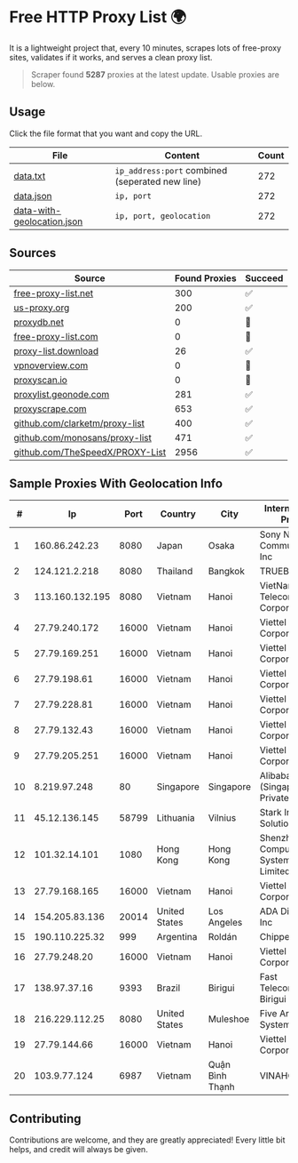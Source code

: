 
# Free HTTP Proxy List 🌍

It is a lightweight project that, every 10 minutes, scrapes lots of free-proxy sites, validates if it works, and serves a clean proxy list.


> Scraper found **5287** proxies at the latest update. Usable proxies are below.

## Usage

Click the file format that you want and copy the URL.


|File|Content|Count|
|----|-------|-----|
|[data.txt](https://raw.githubusercontent.com/themiralay/Proxy-List-World/master/data.txt)|`ip_address:port` combined (seperated new line)|272|
|[data.json](https://raw.githubusercontent.com/themiralay/Proxy-List-World/master/data.json)|`ip, port`|272|
|[data-with-geolocation.json](https://raw.githubusercontent.com/themiralay/Proxy-List-World/master/data-with-geolocation.json)|`ip, port, geolocation`|272|

## Sources

|Source|Found Proxies|Succeed|
|------|-------------|-------|
|[free-proxy-list.net](https://free-proxy-list.net)|300|✅|
|[us-proxy.org](https://www.us-proxy.org)|200|✅|
|[proxydb.net](http://proxydb.net)|0|🚫|
|[free-proxy-list.com](https://free-proxy-list.com/?page=&port=&type%5B%5D=http&type%5B%5D=https&up_time=0&search=Search)|0|🚫|
|[proxy-list.download](https://www.proxy-list.download/HTTP)|26|✅|
|[vpnoverview.com](https://vpnoverview.com/privacy/anonymous-browsing/free-proxy-servers)|0|🚫|
|[proxyscan.io](https://www.proxyscan.io)|0|🚫|
|[proxylist.geonode.com](https://proxylist.geonode.com/api/proxy-list?limit=300&page=1&sort_by=lastChecked&sort_type=desc&protocols=http,https)|281|✅|
|[proxyscrape.com](https://api.proxyscrape.com/v2/?request=displayproxies&protocol=http&timeout=10000&country=all&ssl=all&anonymity=all)|653|✅|
|[github.com/clarketm/proxy-list](https://raw.githubusercontent.com/clarketm/proxy-list/master/proxy-list-raw.txt)|400|✅|
|[github.com/monosans/proxy-list](https://raw.githubusercontent.com/monosans/proxy-list/main/proxies/http.txt)|471|✅|
|[github.com/TheSpeedX/PROXY-List](https://raw.githubusercontent.com/TheSpeedX/PROXY-List/master/http.txt)|2956|✅|


## Sample Proxies With Geolocation Info

|#|Ip|Port|Country|City|Internet Service Provider|
|-|--|----|-------|----|-------------------------|
|1|160.86.242.23|8080|Japan|Osaka|Sony Network Communications Inc|
|2|124.121.2.218|8080|Thailand|Bangkok|TRUEBB|
|3|113.160.132.195|8080|Vietnam|Hanoi|VietNam Post and Telecom Corporation|
|4|27.79.240.172|16000|Vietnam|Hanoi|Viettel Corporation|
|5|27.79.169.251|16000|Vietnam|Hanoi|Viettel Corporation|
|6|27.79.198.61|16000|Vietnam|Hanoi|Viettel Corporation|
|7|27.79.228.81|16000|Vietnam|Hanoi|Viettel Corporation|
|8|27.79.132.43|16000|Vietnam|Hanoi|Viettel Corporation|
|9|27.79.205.251|16000|Vietnam|Hanoi|Viettel Corporation|
|10|8.219.97.248|80|Singapore|Singapore|Alibaba Cloud (Singapore) Private Limited|
|11|45.12.136.145|58799|Lithuania|Vilnius|Stark Industries Solutions LTD|
|12|101.32.14.101|1080|Hong Kong|Hong Kong|Shenzhen Tencent Computer Systems Company Limited|
|13|27.79.168.165|16000|Vietnam|Hanoi|Viettel Corporation|
|14|154.205.83.136|20014|United States|Los Angeles|ADA Digital Global Inc|
|15|190.110.225.32|999|Argentina|Roldán|Chipped S.R.L.|
|16|27.79.248.20|16000|Vietnam|Hanoi|Viettel Corporation|
|17|138.97.37.16|9393|Brazil|Birigui|Fast Telecomunicacoes Birigui Ltda - ME|
|18|216.229.112.25|8080|United States|Muleshoe|Five Area Systems, LLC|
|19|27.79.144.66|16000|Vietnam|Hanoi|Viettel Corporation|
|20|103.9.77.124|6987|Vietnam|Quận Bình Thạnh|VINAHOST|



## Contributing

Contributions are welcome, and they are greatly appreciated! Every
little bit helps, and credit will always be given.

